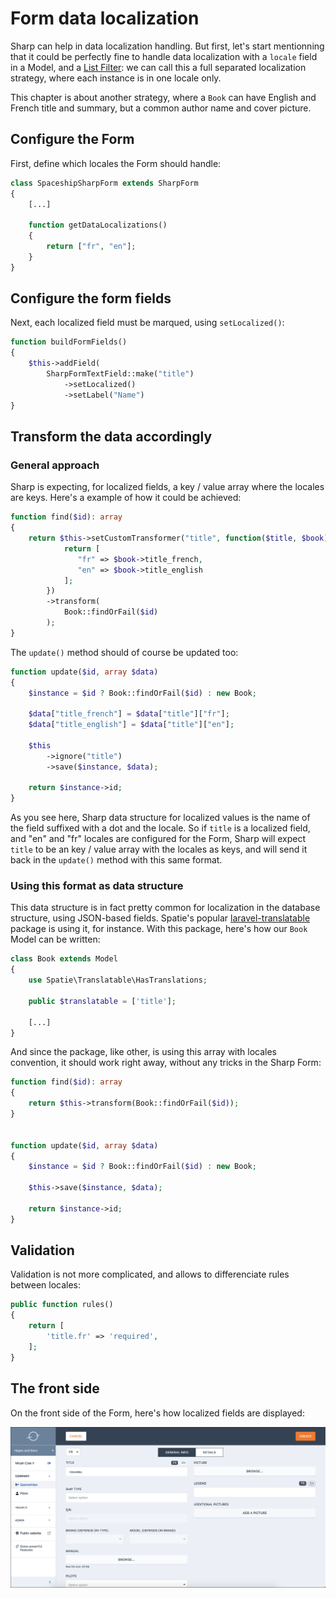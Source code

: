 # Form data localization

Sharp can help in data localization handling. But first, let's start mentionning that it could be perfectly fine to handle data localization with a `locale` field in a Model, and a [List Filter](filters.md): we can call this a full separated localization strategy, where each instance is in one locale only.

This chapter is about another strategy, where a `Book` can have English and French title and summary, but a common author name and cover picture.


## Configure the Form

First, define which locales the Form should handle:

```php
class SpaceshipSharpForm extends SharpForm
{
    [...]

    function getDataLocalizations()
    {
        return ["fr", "en"];
    }
}
```


## Configure the form fields

Next, each localized field must be marqued, using `setLocalized()`:

```php
function buildFormFields()
{
    $this->addField(
        SharpFormTextField::make("title")
            ->setLocalized()
            ->setLabel("Name")
}
```

## Transform the data accordingly

### General approach

Sharp is expecting, for localized fields, a key / value array where the locales are keys. Here's a example of how it could be achieved:

```php
function find($id): array
{
    return $this->setCustomTransformer("title", function($title, $book) {
            return [
               "fr" => $book->title_french,
               "en" => $book->title_english
            ];
        })
        ->transform(
            Book::findOrFail($id)
        );
}
```


The `update()` method should of course be updated too:

```php
function update($id, array $data)
{
    $instance = $id ? Book::findOrFail($id) : new Book;

    $data["title_french"] = $data["title"]["fr"];
    $data["title_english"] = $data["title"]["en"];

    $this
        ->ignore("title")
        ->save($instance, $data);

    return $instance->id;
}
```

As you see here, Sharp data structure for localized values is the name of the field suffixed with a dot and the locale. So if `title` is a localized field, and "en" and "fr" locales are configured for the Form, Sharp will expect `title` to be an key / value array with the locales as keys, and will send it back in the `update()` method with this same format.

### Using this format as data structure

This data structure is in fact pretty common for localization in the database structure, using JSON-based fields. Spatie's popular [laravel-translatable](https://github.com/spatie/laravel-translatable) package is using it, for instance. With this package, here's how our `Book` Model can be written:

```php
class Book extends Model
{
    use Spatie\Translatable\HasTranslations;

    public $translatable = ['title'];

    [...]
}
```

And since the package, like other, is using this array with locales convention, it should work right away, without any tricks in the Sharp Form:


```php
function find($id): array
{
    return $this->transform(Book::findOrFail($id));
}


function update($id, array $data)
{
    $instance = $id ? Book::findOrFail($id) : new Book;

    $this->save($instance, $data);

    return $instance->id;
}
```

## Validation

Validation is not more complicated, and allows to differenciate rules between locales:

```php
public function rules()
{
    return [
        'title.fr' => 'required',
    ];
}
```


## The front side

On the front side of the Form, here's how localized fields are displayed:

![Translated fields](./img/sharp-form-translated-fields.png)
